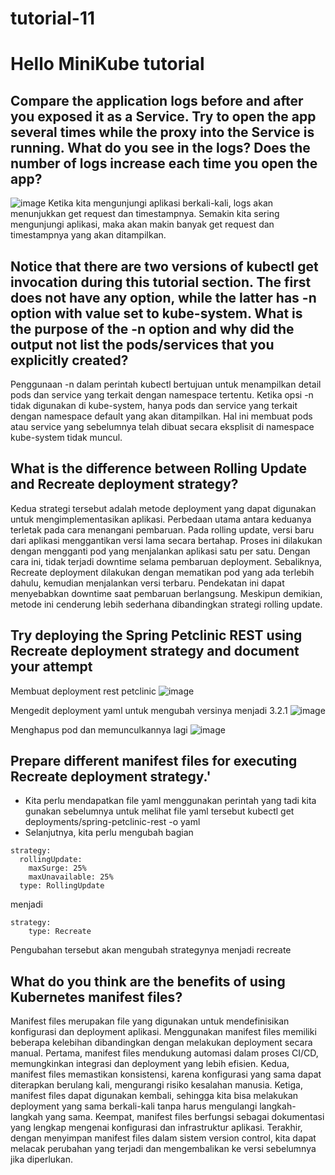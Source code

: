 # tutorial-11
# Hello MiniKube tutorial
## Compare the application logs before and after you exposed it as a Service. Try to open the app several times while the proxy into the Service is running. What do you see in the logs? Does the number of logs increase each time you open the app?
![image](https://github.com/aryakdaniswara/tutorial-11/assets/120009329/72cf593f-b680-49e7-8a0d-8533ba8cdde6)
Ketika kita mengunjungi aplikasi berkali-kali, logs akan menunjukkan get request dan timestampnya. Semakin kita sering mengunjungi aplikasi, maka akan makin banyak get request dan timestampnya yang akan ditampilkan.
##  Notice that there are two versions of kubectl get invocation during this tutorial section. The first does not have any option, while the latter has -n option with value set to kube-system. What is the purpose of the -n option and why did the output not list the pods/services that you explicitly created?
Penggunaan -n dalam perintah kubectl bertujuan untuk menampilkan detail pods dan service yang terkait dengan namespace tertentu. Ketika opsi -n tidak digunakan di kube-system, 
hanya pods dan service yang terkait dengan namespace default yang akan ditampilkan. Hal ini membuat pods atau service yang sebelumnya telah dibuat secara eksplisit di namespace kube-system tidak muncul.

## What is the difference between Rolling Update and Recreate deployment strategy?
Kedua strategi tersebut adalah metode deployment yang dapat digunakan untuk mengimplementasikan aplikasi. Perbedaan utama antara keduanya terletak pada cara menangani pembaruan. Pada rolling update, versi baru dari aplikasi menggantikan versi lama secara bertahap. Proses ini dilakukan dengan mengganti pod yang menjalankan aplikasi satu per satu. Dengan cara ini, tidak terjadi downtime selama pembaruan deployment. Sebaliknya, Recreate deployment dilakukan dengan mematikan pod yang ada terlebih dahulu, kemudian menjalankan versi terbaru. Pendekatan ini dapat menyebabkan downtime saat pembaruan berlangsung. Meskipun demikian, metode ini cenderung lebih sederhana dibandingkan strategi rolling update.
## Try deploying the Spring Petclinic REST using Recreate deployment strategy and document your attempt
Membuat deployment rest petclinic
![image](https://github.com/aryakdaniswara/tutorial-11/assets/120009329/aeacba5c-ab83-40e4-9f39-072eb83a273d)

Mengedit deployment yaml untuk mengubah versinya menjadi 3.2.1
![image](https://github.com/aryakdaniswara/tutorial-11/assets/120009329/5d4b605b-c023-44b2-9e41-9359924a9c17)

Menghapus pod dan memunculkannya lagi
![image](https://github.com/aryakdaniswara/tutorial-11/assets/120009329/d0c96f05-00ed-45e0-8f22-bbb580f20b0d)

## Prepare different manifest files for executing Recreate deployment strategy.'
- Kita perlu mendapatkan file yaml menggunakan perintah yang tadi kita gunakan sebelumnya untuk melihat file yaml tersebut kubectl get deployments/spring-petclinic-rest -o yaml
- Selanjutnya, kita perlu mengubah bagian
```
strategy:
  rollingUpdate:
    maxSurge: 25%
    maxUnavailable: 25%
  type: RollingUpdate
```
menjadi
```
strategy:
    type: Recreate
```
Pengubahan tersebut akan mengubah strategynya menjadi recreate

##  What do you think are the benefits of using Kubernetes manifest files?
Manifest files merupakan file yang digunakan untuk mendefinisikan konfigurasi dan deployment aplikasi. Menggunakan manifest files memiliki beberapa kelebihan dibandingkan dengan melakukan deployment secara manual. Pertama, manifest files mendukung automasi dalam proses CI/CD, memungkinkan integrasi dan deployment yang lebih efisien. Kedua, manifest files memastikan konsistensi, karena konfigurasi yang sama dapat diterapkan berulang kali, mengurangi risiko kesalahan manusia. Ketiga, manifest files dapat digunakan kembali, sehingga kita bisa melakukan deployment yang sama berkali-kali tanpa harus mengulangi langkah-langkah yang sama. Keempat, manifest files berfungsi sebagai dokumentasi yang lengkap mengenai konfigurasi dan infrastruktur aplikasi. Terakhir, dengan menyimpan manifest files dalam sistem version control, kita dapat melacak perubahan yang terjadi dan mengembalikan ke versi sebelumnya jika diperlukan.

